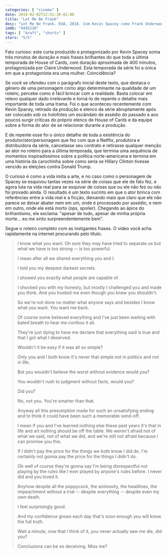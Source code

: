 ```yaml
---
categories: [ "cinema" ]
date: 2019-02-02T22:51:20-02:00
title: "Let Me Be Frank"
desc: "Let Me Be Frank. EUA, 2018. Com Kevin Spacey como Frank Underwood."
imdb: "9495238"
tags: [ "draft", "shorts" ]
stars: "5/5"
---
```

Fato curioso: este curta produzido e protagonizado por Kevin Spacey soma três minutos de duração e mais frases brilhantes do que toda a última temporada de House of Cards, com duração aproximada de 400 minutos, protagonizada por Claire Underwood. Esta temporada da série foi a única em que a protagonista era uma mulher. Coincidência?

Se você se ofendeu com o parágrafo inicial deste texto, que destaca o gênero de uma personagem como algo determinante na qualidade de um roteiro, percebe como é fácil brincar com a realidade. Basta colocar em relevo qualquer dado irrelevante e torná-lo de repente o detalhe mais importante de toda uma trama. Foi o que aconteceu recentemente com Kevin Spacey, retirado da produção e elenco da série abruptamente após ser colocado sob os holofotes um escândalo de assédio do passado e aos poucos surgir críticas do próprio elenco de House of Cards e da equipe sobre a forma do ator de se relacionar durante a produção.

E de repente esse foi o único detalhe de toda a existência do produtor/ator/personagem que fez com que a Netflix, produtora e distribuidora da série, cancelasse seu contrato e retirasse qualquer menção ao ator no roteiro para a última temporada, que termina uma sequência de momentos inspiradíssimos sobre a política norte-americana e termina em uma história da carochinha sobre como seria se Hillary Clinton tivesse vencido as eleições contra Donald Trump.

O curioso é como a vida imita a arte, e no caso como o personagem de Spacey se esquivou tantas vezes na série de coisas que ele de fato fez, e agora luta na vida real para se esquivar de coisas que ou ele não fez ou não foi provado ainda. O resultado é um texto sucinto em que o ator brinca com referências entre a vida real e a ficção, deixando mais que claro que ele não parece se deixar abater nem em um, onde é processado por assédio, e nem em outro, onde ele está morto (ops, spoiler). Chegando ao ápice do brilhantismo, ele exclama: "apesar de tudo, apesar de minha própria morte... eu me sinto surpreendentemente bem".

Segue o roteiro completo com as instigantes frases. O vídeo você acha rapidamente na internet procurando pelo título.

>
> I know what you want. Oh sure they may have tried to separate us but what we have is too strong -- is too powerful.
> 
> I mean after all we shared everything you and I.
> 
> I told you my deepest darkest secrets.
> 
> I showed you exactly what people are capable of.
> 
> I shocked you with my honesty, but mostly I challenged you and made you think. And you trusted me even though you knew you shouldn't.
> 
> So we're not done no matter what anyone says and besides I know what you want. You want me back.
> 
> Of course some believed everything and I've just been waiting with bated breath to hear me confess it all.
> 
> They're just dying to have me declare that everything said is true and that I got what I deserved.
> 
> Wouldn't it be easy if it was all so simple?
> 
> Only you and I both know it's never that simple not in politics and not in life.
> 
> But you wouldn't believe the worst without evidence would you?
> 
> You wouldn't rush to judgment without facts, would you?
> 
> Did you?
> 
> No, not you. You're smarter than that.
> 
> Anyway all this presumption made for such an unsatisfying ending and to think it could have been such a memorable send-off.
> 
> I mean if you and I've learned nothing else these past years it's that in life and art nothing should be off the table. We weren't afraid not of what we said, not of what we did, and we're still not afraid because I can promise you this.
> 
> If I didn't pay the price for the things we both know I did do. I'm certainly not gonna pay the price for the things I didn't do.
> 
> Oh well of course they're gonna say I'm being disrespectful not playing by the rules like I ever played by anyone's rules before. I never did and you loved it.
> 
> Anyhow despite all the poppycock, the animosity, the headlines, the impeachment without a trial -- despite everything -- despite even my own death.
> 
> I feel surprisingly good.
> 
> And my confidence grows each day that's soon enough you will know the full truth.
> 
> Wait a minute, now that I think of it, you never actually saw me die, did you?
> 
> Conclusions can be so deceiving. Miss me?
>

